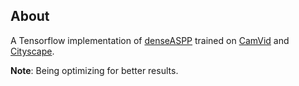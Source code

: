 ## About
A Tensorflow implementation of [denseASPP](http://openaccess.thecvf.com/content_cvpr_2018/papers/Yang_DenseASPP_for_Semantic_CVPR_2018_paper.pdf) trained on [CamVid](http://mi.eng.cam.ac.uk/research/projects/VideoRec/CamVid/) and [Cityscape](https://www.cityscapes-dataset.com/).

**Note**: Being optimizing for better results.